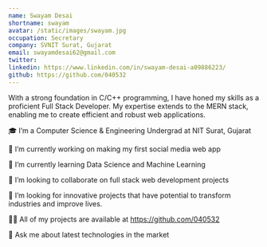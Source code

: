 ```yaml
---
name: Swayam Desai
shortname: swayam
avatar: /static/images/swayam.jpg
occupation: Secretary
company: SVNIT Surat, Gujarat
email: swayamdesai62@gmail.com
twitter:
linkedin: https://www.linkedin.com/in/swayam-desai-a09886223/
github: https://github.com/040532
---
```


With a strong foundation in C/C++ programming, I have honed my skills as a proficient Full Stack Developer. My expertise extends to the MERN stack, enabling me to create efficient and robust web applications.

🎓 I’m a Computer Science & Engineering Undergrad at NIT Surat, Gujarat

🔭 I’m currently working on making my first social media web app

🌱 I’m currently learning Data Science and Machine Learning

👯 I’m looking to collaborate on full stack web development projects

🤝 I’m looking for innovative projects that have potential to transform industries and improve lives.

👨‍💻 All of my projects are available at https://github.com/040532

💬 Ask me about latest technologies in the market
